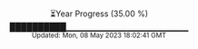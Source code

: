 <p align="center">
⏳Year Progress (35.00 %) <br>
██████████▁▁▁▁▁▁▁▁▁▁▁▁▁▁▁▁▁▁▁▁ <br>
<sub>Updated: Mon, 08 May 2023 18:02:41 GMT</sub>
</p>


